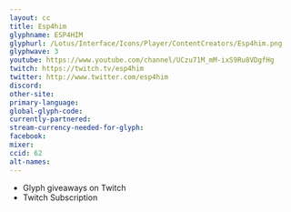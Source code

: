```yaml
---
layout: cc
title: Esp4him
glyphname: ESP4HIM
glyphurl: /Lotus/Interface/Icons/Player/ContentCreators/Esp4him.png
glyphwave: 3
youtube: https://www.youtube.com/channel/UCzu71M_mM-ixS9Ru8VDgfHg
twitch: https://twitch.tv/esp4him
twitter: http://www.twitter.com/esp4him
discord:
other-site:
primary-language:
global-glyph-code:
currently-partnered:
stream-currency-needed-for-glyph:
facebook:
mixer:
ccid: 62
alt-names:
---
```

* Glyph giveaways on Twitch
* Twitch Subscription
